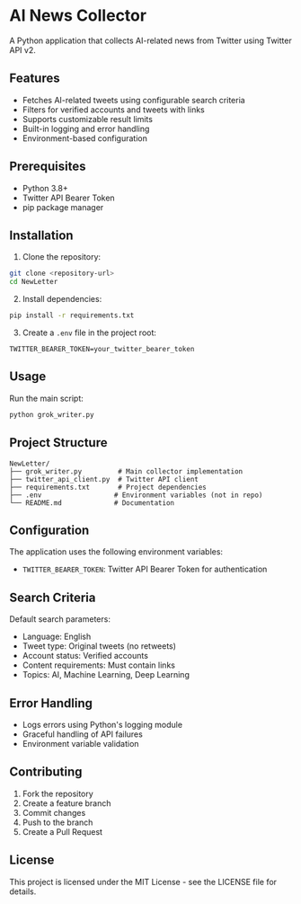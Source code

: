 # AI News Collector

A Python application that collects AI-related news from Twitter using Twitter API v2.

## Features

- Fetches AI-related tweets using configurable search criteria
- Filters for verified accounts and tweets with links
- Supports customizable result limits
- Built-in logging and error handling
- Environment-based configuration

## Prerequisites

- Python 3.8+
- Twitter API Bearer Token
- pip package manager

## Installation

1. Clone the repository:

```bash
git clone <repository-url>
cd NewLetter
```

2. Install dependencies:

```bash
pip install -r requirements.txt
```

3. Create a `.env` file in the project root:

```env
TWITTER_BEARER_TOKEN=your_twitter_bearer_token
```

## Usage

Run the main script:

```bash
python grok_writer.py
```

## Project Structure

```
NewLetter/
├── grok_writer.py         # Main collector implementation
├── twitter_api_client.py  # Twitter API client
├── requirements.txt       # Project dependencies
├── .env                  # Environment variables (not in repo)
└── README.md             # Documentation
```

## Configuration

The application uses the following environment variables:

- `TWITTER_BEARER_TOKEN`: Twitter API Bearer Token for authentication

## Search Criteria

Default search parameters:

- Language: English
- Tweet type: Original tweets (no retweets)
- Account status: Verified accounts
- Content requirements: Must contain links
- Topics: AI, Machine Learning, Deep Learning

## Error Handling

- Logs errors using Python's logging module
- Graceful handling of API failures
- Environment variable validation

## Contributing

1. Fork the repository
2. Create a feature branch
3. Commit changes
4. Push to the branch
5. Create a Pull Request

## License

This project is licensed under the MIT License - see the LICENSE file for details.
